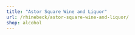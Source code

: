 ```yaml
---
title: "Astor Square Wine and Liquor"
url: /rhinebeck/astor-square-wine-and-liquor/
shop: alcohol
---
```

